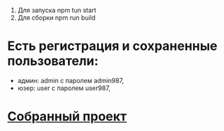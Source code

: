 1. Для запуска npm tun start
2. Для сборки npm run build

# Есть регистрация и сохраненные пользователи:

- админ: admin с паролем admin987,
- юзер: user с паролем user987,

# [Собранный проект](https://profilancegroup-test-task.vercel.app/)
